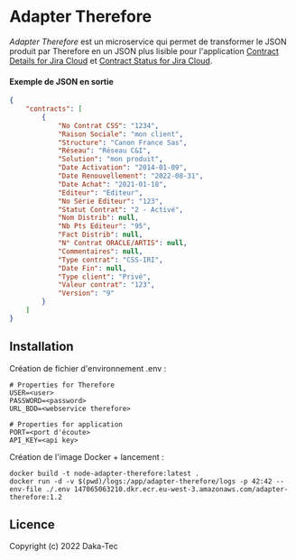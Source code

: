 # Adapter Therefore

_Adapter Therefore_ est un microservice qui permet de transformer le JSON produit par Therefore en un JSON plus lisible pour l'application [Contract Details for Jira Cloud](https://bitbucket.org/dakatec/app-jira-contract-details/) et [Contract Status for Jira Cloud](https://bitbucket.org/dakatec/app-jira-contract-status/).

#### Exemple de JSON en sortie
```json
{
    "contracts": [
        {
            "No Contrat CSS": "1234",
            "Raison Sociale": "mon client",
            "Structure": "Canon France Sas",
            "Réseau": "Réseau C&I",
            "Solution": "mon produit",
            "Date Activation": "2014-01-09",
            "Date Renouvellement": "2022-08-31",
            "Date Achat": "2021-01-18",
            "Editeur": "Editeur",
            "No Série Editeur": "123",
            "Statut Contrat": "2 - Activé",
            "Nom Distrib": null,
            "Nb Pts Editeur": "95",
            "Fact Distrib": null,
            "N° Contrat ORACLE/ARTIS": null,
            "Commentaires": null,
            "Type contrat": "CSS-IRI",
            "Date Fin": null,
            "Type client": "Privé",
            "Valeur contrat": "123",
            "Version": "9"
        }
    ]
}
```

## Installation

Création de fichier d'environnement .env :

```
# Properties for Therefore
USER=<user>
PASSWORD=<password>
URL_BDD=<webservice therefore>

# Properties for application
PORT=<port d'écoute>
API_KEY=<api key>
```
Création de l'image Docker + lancement :

```shell
docker build -t node-adapter-therefore:latest .
docker run -d -v $(pwd)/logs:/app/adapter-therefore/logs -p 42:42 --env-file ./.env 147065063210.dkr.ecr.eu-west-3.amazonaws.com/adapter-therefore:1.2
```

## Licence
Copyright (c) 2022 Daka-Tec